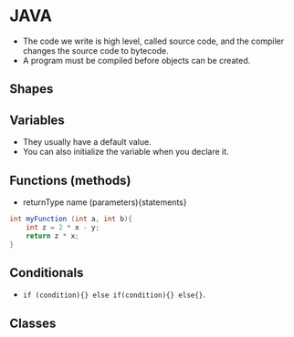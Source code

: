 # JAVA

- The code we write is high level, called source code, and the compiler changes the source code to bytecode.
- A program must be compiled before objects can be created.

## Shapes

## Variables

- They usually have a default value.
- You can also initialize the variable when you declare it.

## Functions (methods)

- returnType name (parameters){statements}

```Java
int myFunction (int a, int b){
    int z = 2 * x - y;
    return z * x;
}
```

## Conditionals

- `if (condition){} else if(condition){} else{}`.

## Classes
